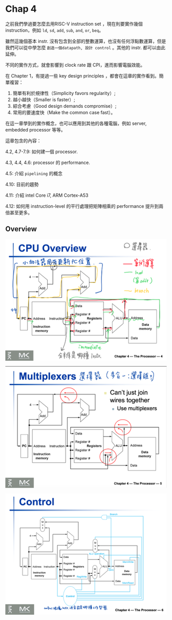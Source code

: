 # Chap 4

之前我們學過要怎麼去用RISC-V instruction set ，現在則要實作幾個 instruction，例如 `ld`, `sd`, `add`, `sub`, `and`, `or`, `beq`。

雖然這幾個基本 instr. 沒有包含到全部的整數運算，也沒有任何浮點數運算，但是我們可以從中學怎麼 `創造一個datapath, 設計 control` 。其他的 instr. 都可以由此延伸。

不同的實作方式，就會影響到 clock rate 跟 CPI，進而影響電腦效能。

在 Chapter 1，有提過一些 key design principles ，都會在這章的實作看到。簡單複習：

1. 簡單有利於規律性（Simplicity favors regularity）;
2. 越小越快（Smaller is faster）;
3. 綜合考慮（Good design demands compromise）;
4. 常用的要速度快（Make the common case fast）。

在這一章學到的實作概念，也可以應用到其他的各種電腦，例如 server, embedded processor 等等。

這章包含的內容：

4.2, 4.7-7.9: 如何建一個 processor.

4.3, 4.4, 4.6: processor 的 performance.

4.5: 介紹 `pipelining` 的概念

4.10: 目前的趨勢

4.11: 介紹 intel Core i7, ARM Cortex-A53

4.12: 如何用 instruction-level 的平行處理把矩陣相乘的 performance 提升到兩倍甚至更多。

## Overview

![chap4_img/Screen_Shot_2020-11-14_at_4.46.21_PM.png](chap4_img/Screen_Shot_2020-11-14_at_4.46.21_PM.png)

![chap4_img/Screen_Shot_2020-11-14_at_4.46.32_PM.png](chap4_img/Screen_Shot_2020-11-14_at_4.46.32_PM.png)

![chap4_img/Screen_Shot_2020-11-14_at_4.46.41_PM.png](chap4_img/Screen_Shot_2020-11-14_at_4.46.41_PM.png)